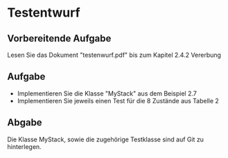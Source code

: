 # Testentwurf
## Vorbereitende Aufgabe
Lesen Sie das Dokument "testenwurf.pdf" bis zum Kapitel 2.4.2 Vererbung
## Aufgabe
- Implementieren Sie die Klasse "MyStack" aus dem Beispiel 2.7
- Implementieren Sie jeweils einen Test für die 8 Zustände aus Tabelle 2

## Abgabe
Die Klasse MyStack, sowie die zugehörige Testklasse sind auf Git zu hinterlegen.
